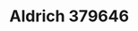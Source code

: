 # Aldrich 379646
<a name="material" />
<script type="application/ld+json">

  {
    "@context": "https://schema.org/",
    "@type": "ChemicalSubstance",
    "http://purl.org/dc/terms/conformsTo":
      {
        "@type": "CreativeWork",
        "@id": "https://bioschemas.org/profiles/ChemicalSubstance/0.4-RELEASE/"
      },
    "@id": "https://egonw.github.io/nanowiki/nanowiki414.html#material",
    "name": "Aldrich 379646",
    "sameAs: "http://127.0.0.1/mediawiki/index.php/Special:URIResolver/Aldrich_379646"
  }
</script>

